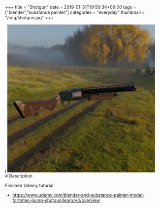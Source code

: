 +++
title = "Shotgun"
date = 2019-01-31T19:50:34+09:00
tags = ["blender","substance painter"]
categories = "everyday"
thumbnail = "/img/shotgun.jpg"
+++

<div class="image">j
<img src="/img/shotgun.jpg" style="max-width: 480px;">
</div>

<div class="description">
# Description

Finished Udemy tutorial.

- https://www.udemy.com/blender-and-substance-painter-model-fortnites-pump-shotgun/learn/v4/overview